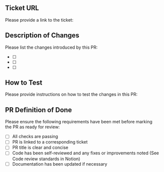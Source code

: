 ## Ticket URL

Please provide a link to the ticket:

## Description of Changes

Please list the changes introduced by this PR:

- [ ]
- [ ]
- [ ]

## How to Test

Please provide instructions on how to test the changes in this PR:

## PR Definition of Done

Please ensure the following requirements have been met before marking the PR as ready for review:

- [ ] All checks are passing
- [ ] PR is linked to a corresponding ticket
- [ ] PR title is clear and concise
- [ ] Code has been self-reviewed and any fixes or improvements noted (See Code review standards in Notion)
- [ ] Documentation has been updated if necessary
